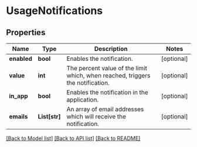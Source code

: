 # UsageNotifications


## Properties

Name | Type | Description | Notes
------------ | ------------- | ------------- | -------------
**enabled** | **bool** | Enables the notification. | [optional] 
**value** | **int** | The percent value of the limit which, when reached, triggers the notification. | [optional] 
**in_app** | **bool** | Enables the notification in the application. | [optional] 
**emails** | **List[str]** | An array of email addresses which will receive the notification. | [optional] 

[[Back to Model list]](../README.md#documentation-for-models) [[Back to API list]](../README.md#documentation-for-api-endpoints) [[Back to README]](../README.md)


